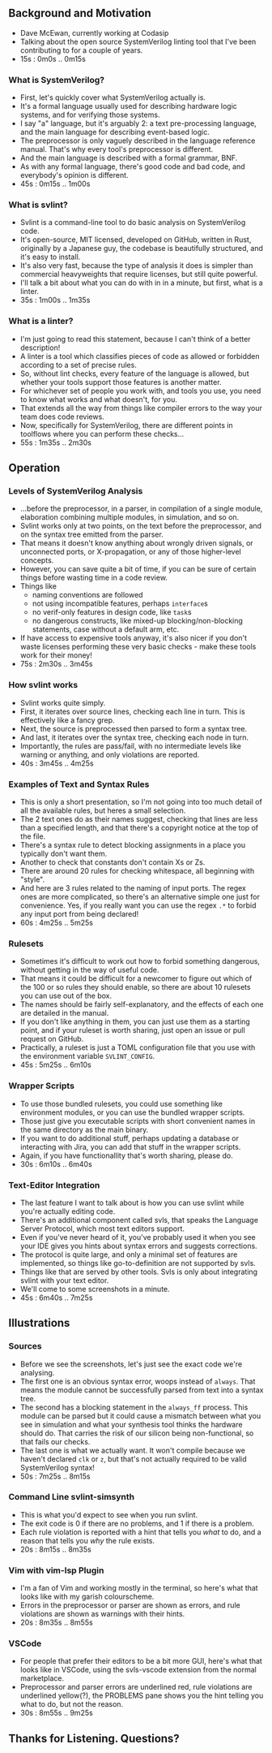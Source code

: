 
## Background and Motivation
- Dave McEwan, currently working at Codasip
- Talking about the open source SystemVerilog linting tool that I've been
  contributing to for a couple of years.
- 15s : 0m0s .. 0m15s

### What is SystemVerilog?
- First, let's quickly cover what SystemVerilog actually is.
- It's a formal language usually used for describing hardware logic systems,
  and for verifying those systems.
- I say "a" language, but it's arguably 2: a text pre-processing language,
  and the main language for describing event-based logic.
- The preprocessor is only vaguely described in the language reference manual.
  That's why every tool's preprocessor is different.
- And the main language is described with a formal grammar, BNF.
- As with any formal language, there's good code and bad code, and everybody's
  opinion is different.
- 45s : 0m15s .. 1m00s

### What is svlint?
- Svlint is a command-line tool to do basic analysis on SystemVerilog code.
- It's open-source, MIT licensed, developed on GitHub, written in Rust,
  originally by a Japanese guy, the codebase is beautifully structured, and
  it's easy to install.
- It's also very fast, because the type of analysis it does is simpler than
  commercial heavyweights that require licenses, but still quite powerful.
- I'll talk a bit about what you can do with in in a minute, but first, what is
  a linter.
- 35s : 1m00s .. 1m35s

### What is a linter?
- I'm just going to read this statement, because I can't think of a better
  description!
- A linter is a tool which classifies pieces of code as allowed or
  forbidden according to a set of precise rules.
- So, without lint checks, every feature of the language is allowed, but
  whether your tools support those features is another matter.
- For whichever set of people you work with, and tools you use, you need to
  know what works and what doesn't, for you.
- That extends all the way from things like compiler errors to the way your
  team does code reviews.
- Now, specifically for SystemVerilog, there are different points in toolflows
  where you can perform these checks...
- 55s : 1m35s .. 2m30s

## Operation

### Levels of SystemVerilog Analysis
- ...before the preprocessor, in a parser, in compilation of a single module,
  elaboration combining multiple modules, in simulation, and so on.
- Svlint works only at two points, on the text before the preprocessor, and
  on the syntax tree emitted from the parser.
- That means it doesn't know anything about wrongly driven signals, or
  unconnected ports, or X-propagation, or any of those higher-level concepts.
- However, you can save quite a bit of time, if you can be sure of certain
  things before wasting time in a code review.
- Things like
  - naming conventions are followed
  - not using incompatible features, perhaps `interface`s
  - no verif-only features in design code, like `task`s
  - no dangerous constructs, like mixed-up blocking/non-blocking statements,
    case without a default arm, etc.
- If have access to expensive tools anyway, it's also nicer if you don't waste
  licenses performing these very basic checks - make these tools work for their
  money!
- 75s : 2m30s .. 3m45s

### How svlint works
- Svlint works quite simply.
- First, it iterates over source lines, checking each line in turn.
  This is effectively like a fancy grep.
- Next, the source is preprocessed then parsed to form a syntax tree.
- And last, it iterates over the syntax tree, checking each node in turn.
- Importantly, the rules are pass/fail, with no intermediate levels like
  warning or anything, and only violations are reported.
- 40s : 3m45s .. 4m25s

### Examples of Text and Syntax Rules
- This is only a short presentation, so I'm not going into too much detail
  of all the available rules, but heres a small selection.
- The 2 text ones do as their names suggest, checking that lines are less than
  a specified length, and that there's a copyright notice at the top of the
  file.
- There's a syntax rule to detect blocking assignments in a place you typically
  don't want them.
- Another to check that constants don't contain Xs or Zs.
- There are around 20 rules for checking whitespace, all beginning with
  "style".
- And here are 3 rules related to the naming of input ports.
  The regex ones are more complicated, so there's an alternative simple one
  just for convenience.
  Yes, if you really want you can use the regex `.*` to forbid any input port
  from being declared!
- 60s : 4m25s .. 5m25s

### Rulesets
- Sometimes it's difficult to work out how to forbid something dangerous,
  without getting in the way of useful code.
- That means it could be difficult for a newcomer to figure out which of the
  100 or so rules they should enable, so there are about 10 rulesets you can
  use out of the box.
- The names should be fairly self-explanatory, and the effects of each one are
  detailed in the manual.
- If you don't like anything in them, you can just use them as a starting
  point, and if your ruleset is worth sharing, just open an issue or pull
  request on GitHub.
- Practically, a ruleset is just a TOML configuration file that you use with
  the environment variable `SVLINT_CONFIG`.
- 45s : 5m25s .. 6m10s

### Wrapper Scripts
- To use those bundled rulesets, you could use something like environment
  modules, or you can use the bundled wrapper scripts.
- Those just give you executable scripts with short convenient names in the
  same directory as the main binary.
- If you want to do additional stuff, perhaps updating a database or
  interacting with Jira, you can add that stuff in the wrapper scripts.
- Again, if you have functionallity that's worth sharing, please do.
- 30s : 6m10s .. 6m40s

### Text-Editor Integration
- The last feature I want to talk about is how you can use svlint while you're
  actually editing code.
- There's an additional component called svls, that speaks the Language Server
  Protocol, which most text editors support.
- Even if you've never heard of it, you've probably used it when you see your
  IDE gives you hints about syntax errors and suggests corrections.
- The protocol is quite large, and only a minimal set of features are
  implemented, so things like go-to-definition are not supported by svls.
- Things like that are served by other tools.
  Svls is only about integrating svlint with your text editor.
- We'll come to some screenshots in a minute.
- 45s : 6m40s .. 7m25s

## Illustrations

### Sources
- Before we see the screenshots, let's just see the exact code we're analysing.
- The first one is an obvious syntax error, woops instead of `always`.
  That means the module cannot be successfully parsed from text into a syntax
  tree.
- The second has a blocking statement in the `always_ff` process.
  This module can be parsed but it could cause a mismatch between what you see
  in simulation and what your synthesis tool thinks the hardware should do.
  That carries the risk of our silicon being non-functional, so that fails our
  checks.
- The last one is what we actually want.
  It won't compile because we haven't declared `clk` or `z`, but that's not
  actually required to be valid SystemVerilog syntax!
- 50s : 7m25s .. 8m15s

### Command Line svlint-simsynth
- This is what you'd expect to see when you run svlint.
- The exit code is 0 if there are no problems, and 1 if there is a problem.
- Each rule violation is reported with a hint that tells you *what* to do, and
  a reason that tells you *why* the rule exists.
- 20s : 8m15s .. 8m35s

### Vim with vim-lsp Plugin
- I'm a fan of Vim and working mostly in the terminal, so here's what that
  looks like with my garish colourscheme.
- Errors in the preprocessor or parser are shown as errors, and rule violations
  are shown as warnings with their hints.
- 20s : 8m35s .. 8m55s

### VSCode
- For people that prefer their editors to be a bit more GUI, here's what that
  looks like in VSCode, using the svls-vscode extension from the normal
  marketplace.
- Preprocessor and parser errors are underlined red, rule violations are
  underlined yellow(?), the PROBLEMS pane shows you the hint telling you what
  to do, but not the reason.
- 30s : 8m55s .. 9m25s

## Thanks for Listening. Questions?
